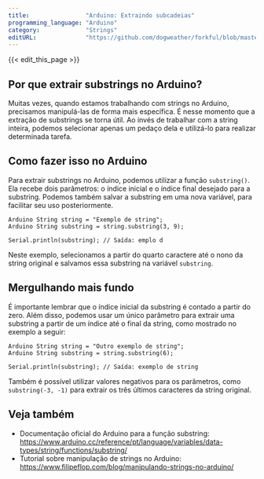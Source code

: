 ```yaml
---
title:                "Arduino: Extraindo subcadeias"
programming_language: "Arduino"
category:             "Strings"
editURL:              "https://github.com/dogweather/forkful/blob/master/content/pt/arduino/extracting-substrings.md"
---
```


{{< edit_this_page >}}

## Por que extrair substrings no Arduino?

Muitas vezes, quando estamos trabalhando com strings no Arduino, precisamos manipulá-las de forma mais específica. É nesse momento que a extração de substrings se torna útil. Ao invés de trabalhar com a string inteira, podemos selecionar apenas um pedaço dela e utilizá-lo para realizar determinada tarefa.

## Como fazer isso no Arduino

Para extrair substrings no Arduino, podemos utilizar a função `substring()`. Ela recebe dois parâmetros: o índice inicial e o índice final desejado para a substring. Podemos também salvar a substring em uma nova variável, para facilitar seu uso posteriormente.

```
Arduino String string = "Exemplo de string";
Arduino String substring = string.substring(3, 9);

Serial.println(substring); // Saída: emplo d
```

Neste exemplo, selecionamos a partir do quarto caractere até o nono da string original e salvamos essa substring na variável `substring`.

## Mergulhando mais fundo

É importante lembrar que o índice inicial da substring é contado a partir do zero. Além disso, podemos usar um único parâmetro para extrair uma substring a partir de um índice até o final da string, como mostrado no exemplo a seguir:

```
Arduino String string = "Outro exemplo de string";
Arduino String substring = string.substring(6);

Serial.println(substring); // Saída: exemplo de string
```

Também é possível utilizar valores negativos para os parâmetros, como `substring(-3, -1)` para extrair os três últimos caracteres da string original.

## Veja também

- Documentação oficial do Arduino para a função substring: https://www.arduino.cc/reference/pt/language/variables/data-types/string/functions/substring/
- Tutorial sobre manipulação de strings no Arduino: https://www.filipeflop.com/blog/manipulando-strings-no-arduino/